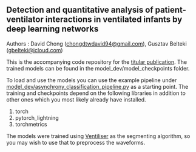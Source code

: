 ## Detection and quantitative analysis of patient-ventilator interactions in ventilated infants by deep learning networks

Authors : David Chong (chongdtwdavid94@gmail.com), Gusztav Belteki (gbelteki@icloud.com)

This is the accompanying code repository for the [titular publication](https://www.nature.com/articles/s41390-024-03064-z). The trained models can be found in the model_dev/model_checkpoints folder.

To load and use the models you can use the example pipeline under [model_dev/asynchrony_classification_pipeline.py](https://github.com/chongtwd/Detection-and-quantitative-analysis-of-patient-ventilator-interactions-in-ventilated-neonates/blob/main/model_dev/asynchrony_classification_pipeline.py) as a starting point. The training and checkpoints depend on the following libraries in addition to other ones which you most likely already have installed.

1. torch
2. pytorch_lightning
3. torchmetrics

The models were trained using [Ventiliser](https://github.com/barrinalo/ventiliser) as the segmenting algorithm, so you may wish to use that to preprocess the waveforms.
